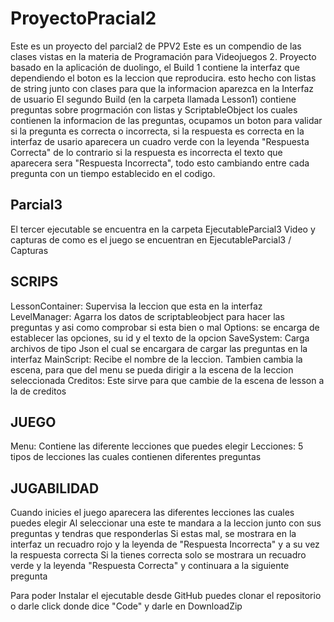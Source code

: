 # ProyectoPracial2
Este es un proyecto del parcial2 de PPV2
Este es un compendio de las clases vistas en la materia de Programación para Videojuegos 2.
Proyecto basado en la aplicación de duolingo, el Build 1 contiene la interfaz que dependiendo el boton es la leccion que reproducira.
esto hecho con listas de string junto con clases para que la informacion aparezca en la Interfaz de usuario 
El segundo Build (en la carpeta llamada Lesson1) contiene preguntas sobre progrmación con listas y ScriptableObject los cuales contienen la informacion de las preguntas, ocupamos un boton para validar si la pregunta es correcta o incorrecta, si la respuesta es correcta en la interfaz de usario aparecera un cuadro verde con la leyenda "Respuesta Correcta" de lo contrario si la respuesta es incorrecta el texto que aparecera sera "Respuesta Incorrecta", todo esto cambiando entre cada pregunta con un tiempo establecido en el codigo.

Parcial3
---
El tercer ejecutable se encuentra en la carpeta EjecutableParcial3
Video y capturas de como es el juego se encuentran en EjecutableParcial3 / Capturas

SCRIPS
---
LessonContainer: Supervisa la leccion que esta en la interfaz
LevelManager: Agarra los datos de scriptableobject para hacer las preguntas y asi como comprobar si esta bien o mal
Options: se encarga de establecer las opciones, su id y el texto de la opcion
SaveSystem: Carga archivos de tipo Json el cual se encargara de cargar las preguntas en la interfaz
MainScript: Recibe el nombre de la leccion. Tambien cambia la escena, para que del menu se pueda dirigir a la escena de la leccion seleccionada
Creditos: Este sirve para que cambie de la escena de lesson a la de creditos

JUEGO
---
Menu: Contiene las diferente lecciones que puedes elegir 
Lecciones: 5 tipos de lecciones las cuales contienen diferentes preguntas

JUGABILIDAD
---
Cuando inicies el juego aparecera las diferentes lecciones las cuales puedes elegir 
Al seleccionar una este te mandara a la leccion junto con sus preguntas y tendras que responderlas
Si estas mal, se mostrara en la interfaz un recuadro rojo y la leyenda de "Respuesta Incorrecta" y a su vez la respuesta correcta
Si la tienes correcta solo se mostrara un recuadro verde y la leyenda "Respuesta Correcta" y continuara a la siguiente pregunta

Para poder Instalar el ejecutable desde GitHub puedes clonar el repositorio o darle click donde dice "Code" y darle en DownloadZip
